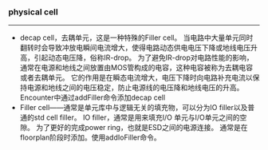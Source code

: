 ###  physical cell
---
+ decap cell，去耦单元，这是一种特殊的Filler cell。
当电路中大量单元同时翻转时会导致冲放电瞬间电流增大，使得电路动态供电电压下降或地线电压升高，引起动态电压降，俗称IR-drop。
为了避免IR-drop对电路性能的影响，通常在电源和地线之间放置由MOS管构成的电容，这种电容被称为去耦电容或者去耦单元。
它的作用是在瞬态电流增大，电压下降时向电路补充电流以保持电源和地线之间的电压稳定，防止电源线的电压降和地线电压的升高。
Encounter中通过addFiller命令添加decap cell
+ Filler cell——通常是单元库中与逻辑无关的填充物，可以分为IO filler以及普通的std cell filler。
IO filler，通常是用来填充I/O 单元与I/O单元之间的空隙。
为了更好的完成power ring，也就是ESD之间的电源连接。
通常是在floorplan阶段时添加。使用addIoFiller命令。
